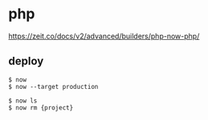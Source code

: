 # php

https://zeit.co/docs/v2/advanced/builders/php-now-php/

## deploy

```
$ now
$ now --target production

$ now ls
$ now rm {project}
```